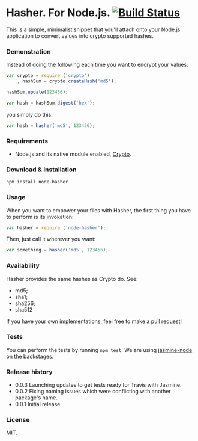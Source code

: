 # Hasher. For Node.js. [![Build Status](https://travis-ci.org/chiefGui/hasher.svg?branch=master)](https://travis-ci.org/chiefGui/hasher)

This is a simple, minimalist snippet that you'll attach onto your Node.js
application to convert values into crypto supported hashes.

### Demonstration

Instead of doing the following each time you want to encrypt your values:

```js
var crypto = require ('crypto')
    , hashSum = crypto.createHash('md5');

hashSum.update(123456);

var hash = hashSum.digest('hex');
```

you simply do this:

```js
var hash = hasher('md5', 123456);
```

### Requirements

- Node.js and its native module enabled, [Crypto](http://nodejs.org/api/crypto.html).

### Download & installation

`npm install node-hasher`

### Usage

When you want to empower your files with Hasher, the first thing you have to
perform is its invokation:

```js
var hasher = require ('node-hasher');
```

Then, just call it wherever you want:

```js
var something = hasher('md5', 123456);
```

### Availability

Hasher provides the same hashes as Crypto do. See:

- md5;
- sha1;
- sha256;
- sha512

If you have your own implementations, feel free to make a pull request!

### Tests

You can perform the tests by running `npm test`. We are using [jasmine-node](https://github.com/mhevery/jasmine-node)
on the backstages.

### Release history

* 0.0.3 Launching updates to get tests ready for Travis with Jasmine.
* 0.0.2 Fixing naming issues which were conflicting with another package's name.
* 0.0.1 Initial release.

### License

MIT.
